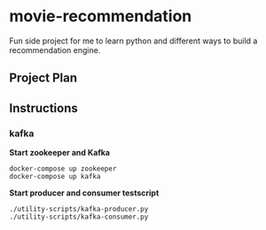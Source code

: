 # movie-recommendation
Fun side project for me to learn python and different ways to build a recommendation engine. 

## Project Plan


## Instructions
### kafka
**Start zookeeper and Kafka**
```
docker-compose up zookeeper
docker-compose up kafka
```
**Start producer and consumer testscript**
```
./utility-scripts/kafka-producer.py
./utility-scripts/kafka-consumer.py
```
